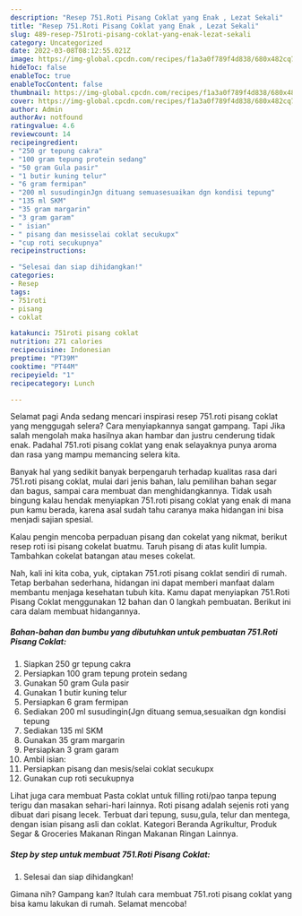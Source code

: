 ```yaml
---
description: "Resep 751.Roti Pisang Coklat yang Enak , Lezat Sekali"
title: "Resep 751.Roti Pisang Coklat yang Enak , Lezat Sekali"
slug: 489-resep-751roti-pisang-coklat-yang-enak-lezat-sekali
category: Uncategorized
date: 2022-03-08T08:12:55.021Z
image: https://img-global.cpcdn.com/recipes/f1a3a0f789f4d838/680x482cq70/751roti-pisang-coklat-foto-resep-utama.jpg
hideToc: false
enableToc: true
enableTocContent: false
thumbnail: https://img-global.cpcdn.com/recipes/f1a3a0f789f4d838/680x482cq70/751roti-pisang-coklat-foto-resep-utama.jpg
cover: https://img-global.cpcdn.com/recipes/f1a3a0f789f4d838/680x482cq70/751roti-pisang-coklat-foto-resep-utama.jpg
author: Admin
authorAv: notfound
ratingvalue: 4.6
reviewcount: 14
recipeingredient:
- "250 gr tepung cakra"
- "100 gram tepung protein sedang"
- "50 gram Gula pasir"
- "1 butir kuning telur"
- "6 gram fermipan"
- "200 ml susudinginJgn dituang semuasesuaikan dgn kondisi tepung"
- "135 ml SKM"
- "35 gram margarin"
- "3 gram garam"
- " isian"
- " pisang dan mesisselai coklat secukupx"
- "cup roti secukupnya"
recipeinstructions:

- "Selesai dan siap dihidangkan!"
categories:
- Resep
tags:
- 751roti
- pisang
- coklat

katakunci: 751roti pisang coklat 
nutrition: 271 calories
recipecuisine: Indonesian
preptime: "PT39M"
cooktime: "PT44M"
recipeyield: "1"
recipecategory: Lunch

---
```



Selamat pagi Anda sedang mencari inspirasi resep 751.roti pisang coklat yang menggugah selera? Cara menyiapkannya sangat gampang. Tapi Jika salah mengolah maka hasilnya akan hambar dan justru cenderung tidak enak. Padahal 751.roti pisang coklat yang enak selayaknya punya aroma dan rasa yang mampu memancing selera kita.


Banyak hal yang sedikit banyak berpengaruh terhadap kualitas rasa dari 751.roti pisang coklat, mulai dari jenis bahan, lalu pemilihan bahan segar dan bagus, sampai cara membuat dan menghidangkannya. Tidak usah bingung kalau hendak menyiapkan 751.roti pisang coklat yang enak di mana pun kamu berada, karena asal sudah tahu caranya maka hidangan ini bisa menjadi sajian spesial.

Kalau pengin mencoba perpaduan pisang dan cokelat yang nikmat, berikut resep roti isi pisang cokelat buatmu. Taruh pisang di atas kulit lumpia. Tambahkan cokelat batangan atau meses cokelat.


Nah, kali ini kita coba, yuk, ciptakan 751.roti pisang coklat sendiri di rumah. Tetap berbahan sederhana, hidangan ini dapat memberi manfaat dalam membantu menjaga kesehatan tubuh kita. Kamu dapat menyiapkan 751.Roti Pisang Coklat menggunakan 12 bahan dan 0 langkah pembuatan. Berikut ini cara dalam membuat hidangannya.

<!--inarticleads1-->

##### Bahan-bahan dan bumbu yang dibutuhkan untuk pembuatan 751.Roti Pisang Coklat:

1. Siapkan 250 gr tepung cakra
1. Persiapkan 100 gram tepung protein sedang
1. Gunakan 50 gram Gula pasir
1. Gunakan 1 butir kuning telur
1. Persiapkan 6 gram fermipan
1. Sediakan 200 ml susudingin(Jgn dituang semua,sesuaikan dgn kondisi tepung
1. Sediakan 135 ml SKM
1. Gunakan 35 gram margarin
1. Persiapkan 3 gram garam
1. Ambil  isian:
1. Persiapkan  pisang dan mesis/selai coklat secukupx
1. Gunakan cup roti secukupnya


Lihat juga cara membuat Pasta coklat untuk filling roti/pao tanpa tepung terigu dan masakan sehari-hari lainnya. Roti pisang adalah sejenis roti yang dibuat dari pisang lecek. Terbuat dari tepung, susu,gula, telur dan mentega, dengan isian pisang asli dan coklat. Kategori Beranda Agrikultur, Produk Segar &amp; Groceries Makanan Ringan Makanan Ringan Lainnya. 

<!--inarticleads2-->

##### Step by step untuk membuat 751.Roti Pisang Coklat:


1. Selesai dan siap dihidangkan!



Gimana nih? Gampang kan? Itulah cara membuat 751.roti pisang coklat yang bisa kamu lakukan di rumah. Selamat mencoba!
